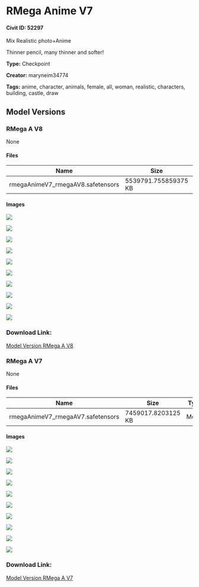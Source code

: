 # RMega Anime V7

#### Civit ID: 52297

<p>Mix Realistic photo+Anime</p><p>Thinner pencil, many thinner and softer!</p><p></p>

**Type:** Checkpoint

**Creator:** maryneim34774

**Tags:** anime, character, animals, female, all, woman, realistic, characters, building, castle, draw

## Model Versions

### RMega A V8

None

#### Files

| Name | Size | Type | Format | Download Url | AutoV1 | AutoV2 | SHA256 | CRC32 | BLAKE3 |
| --- | --- | --- | --- | --- | --- | --- | --- | --- | --- |
| rmegaAnimeV7_rmegaAV8.safetensors | 5539791.755859375 KB | Model | SafeTensor | https://civitai.com/api/download/models/88006 | A9FCE612 | EA58E0E955 | EA58E0E9559052E4AF40F5B25B50A397CAF4A66E95ABB168988484BED78A59A4 | A459973C | 5CA086E5D2D36025D186FA2FE506A7582528AEB0FC89CFCC837E0D314AECB4B1 |

#### Images

<p><img src="https://image.civitai.com/xG1nkqKTMzGDvpLrqFT7WA/61152b4b-1062-4dee-a8f8-01100a3a8d7f/width=450/1011289.jpeg" /></p>

<p><img src="https://image.civitai.com/xG1nkqKTMzGDvpLrqFT7WA/65d08706-1009-4129-a945-0b38931d1f93/width=450/1011292.jpeg" /></p>

<p><img src="https://image.civitai.com/xG1nkqKTMzGDvpLrqFT7WA/2bc9e284-3064-4342-9dc5-7d5266052001/width=450/1011294.jpeg" /></p>

<p><img src="https://image.civitai.com/xG1nkqKTMzGDvpLrqFT7WA/118b7288-5d67-4104-b604-e015a998b8c0/width=450/1011293.jpeg" /></p>

<p><img src="https://image.civitai.com/xG1nkqKTMzGDvpLrqFT7WA/9dbda777-5599-4ec1-89df-09e0d33428f2/width=450/1011291.jpeg" /></p>

<p><img src="https://image.civitai.com/xG1nkqKTMzGDvpLrqFT7WA/8ba3ac17-e35e-41e9-b8b8-4aeca59bf8a6/width=450/1011290.jpeg" /></p>

<p><img src="https://image.civitai.com/xG1nkqKTMzGDvpLrqFT7WA/f598a9c9-3492-4e59-b031-7b90a4d1e4ae/width=450/1011313.jpeg" /></p>

<p><img src="https://image.civitai.com/xG1nkqKTMzGDvpLrqFT7WA/7b9aee3c-3518-432b-b00a-d15df3fc10dd/width=450/1011319.jpeg" /></p>

<p><img src="https://image.civitai.com/xG1nkqKTMzGDvpLrqFT7WA/0a4c5793-d360-44cb-8bda-e4f1a7f43d99/width=450/1011322.jpeg" /></p>

<p><img src="https://image.civitai.com/xG1nkqKTMzGDvpLrqFT7WA/cebf0da3-a0a0-4715-8c24-ae57ec309d6c/width=450/1011376.jpeg" /></p>

### Download Link:

[Model Version RMega A V8](https://civitai.com/api/download/models/88006)

### RMega A V7

None

#### Files

| Name | Size | Type | Format | Download Url | AutoV1 | AutoV2 | SHA256 | CRC32 | BLAKE3 |
| --- | --- | --- | --- | --- | --- | --- | --- | --- | --- |
| rmegaAnimeV7_rmegaAV7.safetensors | 7459017.8203125 KB | Model | SafeTensor | https://civitai.com/api/download/models/56738 | E369E6C6 | 02B39F46E2 | 02B39F46E2FED25D3905C8FAC3F2B7708AEA97CBA34A90C1CC07FBE0DA5CE098 | 350E2156 | 69E8E08FBAD5F68AEEE97299675955A0C9BA910A40AAFFF2E8582DB6CADE3EB8 |

#### Images

<p><img src="https://image.civitai.com/xG1nkqKTMzGDvpLrqFT7WA/7ed08af7-931a-4545-8a00-22662c8ee900/width=450/615957.jpeg" /></p>

<p><img src="https://image.civitai.com/xG1nkqKTMzGDvpLrqFT7WA/997274a9-605e-42c7-af44-97fb95c65600/width=450/615962.jpeg" /></p>

<p><img src="https://image.civitai.com/xG1nkqKTMzGDvpLrqFT7WA/f8edca92-5e4b-48ec-8938-4d2d70bffa00/width=450/615965.jpeg" /></p>

<p><img src="https://image.civitai.com/xG1nkqKTMzGDvpLrqFT7WA/1bfa43d6-2c2e-4313-d3cc-7ecdc61a6800/width=450/615967.jpeg" /></p>

<p><img src="https://image.civitai.com/xG1nkqKTMzGDvpLrqFT7WA/a217d566-9bd4-4a7f-b4de-37fef9c22000/width=450/615968.jpeg" /></p>

<p><img src="https://image.civitai.com/xG1nkqKTMzGDvpLrqFT7WA/46020350-b96a-423e-ebad-e3d8b256f400/width=450/615969.jpeg" /></p>

<p><img src="https://image.civitai.com/xG1nkqKTMzGDvpLrqFT7WA/f9fe15e5-b353-44a0-f204-be484d2ff800/width=450/615970.jpeg" /></p>

<p><img src="https://image.civitai.com/xG1nkqKTMzGDvpLrqFT7WA/bf2ffa65-e232-4d43-cbad-27b9a3fab000/width=450/615972.jpeg" /></p>

<p><img src="https://image.civitai.com/xG1nkqKTMzGDvpLrqFT7WA/13bfe56b-2f6d-40e9-1632-c896c4611500/width=450/615982.jpeg" /></p>

<p><img src="https://image.civitai.com/xG1nkqKTMzGDvpLrqFT7WA/af8ac051-2417-4624-cbd4-682f1f746000/width=450/615974.jpeg" /></p>

### Download Link:

[Model Version RMega A V7](https://civitai.com/api/download/models/56738)

